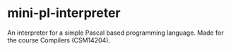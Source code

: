 # mini-pl-interpreter
An interpreter for a simple Pascal based programming language. Made for the course Compilers (CSM14204). 
